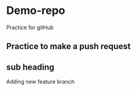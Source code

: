 # Demo-repo
Practice for gitHub

## Practice to make a push request

## sub heading
Adding new feature branch